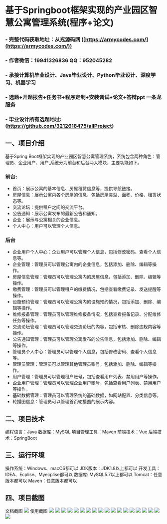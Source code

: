 基于Springboot框架实现的产业园区智慧公寓管理系统(程序+论文)
=
### - 完整代码获取地址：从戎源码网 ([https://armycodes.com/](https://armycodes.com/))
### - 作者微信：19941326836  QQ：952045282 
### - 承接计算机毕业设计、Java毕业设计、Python毕业设计、深度学习、机器学习
### - 选题+开题报告+任务书+程序定制+安装调试+论文+答辩ppt 一条龙服务
### - 毕业设计所有选题地址:(https://github.com/3212618475/allProject)


一、项目介绍
---
基于Spring Boot框架实现的产业园区智慧公寓管理系统，系统包含两种角色：管理员、企业用户、用户,系统分为前台和后台两大模块，主要功能如下。
### 前台:
- 首页：展示公寓的基本信息、房屋租赁信息等，提供导航链接。
- 房屋信息：展示公寓内各个房屋的信息，包括房屋类型、面积、价格、租赁状态等。
- 交流论坛：提供租户之间的交流平台。
- 公告通知：展示公寓发布的最新公告和通知。
- 企业：展示与公寓相关的企业信息。
- 个人中心：用户可以管理个人信息。

### 后台
- 企业用户个人中心：企业用户可以管理个人信息，包括修改密码、查看个人信息等。
- 企业管理：管理员可以管理公寓内的企业信息，包括添加、删除、编辑等操作。
- 房屋信息管理：管理员可以管理公寓内的房屋信息，包括添加、删除、编辑等操作。
- 缴费管理：管理员可以管理租户的缴费情况，包括查看缴费记录、发送提醒等操作。
- 设施预约管理：管理员可以管理公寓内的设施预约情况，包括添加、删除、编辑等操作。
- 维修报备管理：管理员可以管理维修报备情况，包括查看报备记录、分配维修任务等操作。
- 交流论坛管理：管理员可以管理交流论坛的内容，包括审核、删除违规内容等操作。
- 公告通知管理：管理员可以管理公寓发布的公告信息，包括添加、删除、编辑等操作。
- 管理员个人中心：管理员可以管理个人信息，包括修改密码、查看个人信息等。
- 管理员管理：管理员可以管理其他管理员账号，包括添加、删除、编辑等操作。
- 用户管理：管理员可以管理租户账号，包括查看用户列表、禁用用户等操作。
- 企业用户管理：管理员可以管理企业用户账号，包括查看用户列表、禁用用户等操作。
- 基础数据管理：管理员可以管理系统的基础数据，如网站配置、分类信息等。
- 轮播图信息：管理员可以管理首页轮播图的展示内容。

二、项目技术
---
编程语言：Java
数据库：MySQL
项目管理工具：Maven
前端技术：Vue
后端技术：SpringBoot

三、运行环境
---
操作系统：Windows、macOS都可以
JDK版本：JDK1.8以上都可以
开发工具：IDEA、Ecplise、Myecplise都可以
数据库: MySQL5.7以上都可以
Tomcat：任意版本都可以
Maven：任意版本都可以

四、项目截图
---
文档截图
![](limage/1.png)
使用截图
![](image/1.png)
![](image/2.png)
![](image/3.png)
![](image/4.png)
![](image/5.png)
![](image/6.png)
![](image/7.png)
![](image/8.png)
![](image/9.png)
![](image/10.png)
![](image/11.png)
![](image/12.png)
![](image/13.png)
![](image/14.png)
![](image/15.png)
![](image/16.png)
![](image/17.png)
![](image/18.png)
![](image/19.png)
